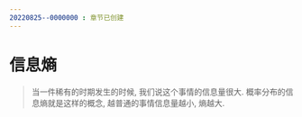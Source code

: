 ```yaml
---
20220825--0000000 : 章节已创建
---
```

# 信息熵
> 当一件稀有的时期发生的时候, 我们说这个事情的信息量很大. 
> 概率分布的信息熵就是这样的概念, 越普通的事情信息量越小, 熵越大. 
